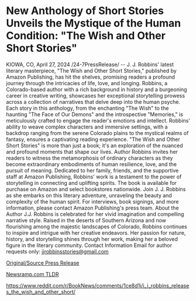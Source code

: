 # New Anthology of Short Stories Unveils the Mystique of the Human Condition: "The Wish and Other Short Stories"

KIOWA, CO, April 27, 2024 /24-7PressRelease/ -- J. J. Robbins' latest literary masterpiece, "The Wish and Other Short Stories," published by Amazon Publishing, has hit the shelves, promising readers a profound journey through the intricacies of life, love, and longing. Robbins, a Colorado-based author with a rich background in history and a burgeoning career in creative writing, showcases her exceptional storytelling prowess across a collection of narratives that delve deep into the human psyche.  Each story in this anthology, from the enchanting "The Wish" to the haunting "The Face of Our Demons" and the introspective "Memories," is meticulously crafted to engage the reader's emotions and intellect. Robbins' ability to weave complex characters and immersive settings, with a backdrop ranging from the serene Colorado plains to the mystical realms of fantasy, ensures a captivating reading experience.  "The Wish and Other Short Stories" is more than just a book; it's an exploration of the nuanced and profound moments that shape our lives. Author Robbins invites her readers to witness the metamorphosis of ordinary characters as they become extraordinary embodiments of human resilience, love, and the pursuit of meaning.  Dedicated to her family, friends, and the supportive staff at Amazon Publishing, Robbins' work is a testament to the power of storytelling in connecting and uplifting spirits. The book is available for purchase on Amazon and select bookstores nationwide.  Join J. J. Robbins as she embarks on this literary adventure, unraveling the beauty and complexity of the human spirit. For interviews, book signings, and more information, please contact Amazon Publishing's press team.  About the Author J.J. Robbins is celebrated for her vivid imagination and compelling narrative style. Raised in the deserts of Southern Arizona and now flourishing among the majestic landscapes of Colorado, Robbins continues to inspire and intrigue with her creative endeavors. Her passion for nature, history, and storytelling shines through her work, making her a beloved figure in the literary community.  Contact Information Email for author requests only: jjrobbinsstories@gmail.com 

[Original/Source Press Release](https://www.24-7pressrelease.com/press-release/510446/new-anthology-of-short-stories-unveils-the-mystique-of-the-human-condition-the-wish-and-other-short-stories)
                    

[Newsramp.com TLDR](None) 

https://www.reddit.com/r/BookNews/comments/1ce8d1j/j_j_robbins_releases_the_wish_and_other_short/